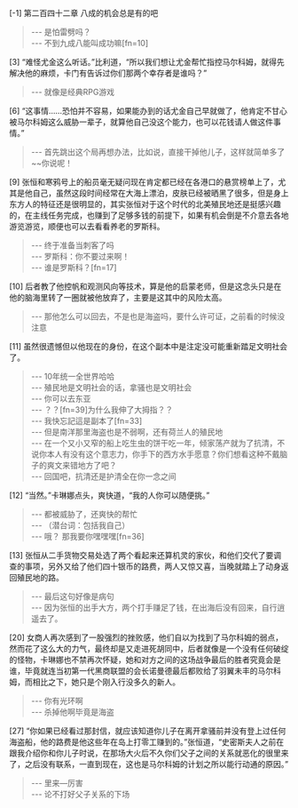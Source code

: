 
[-1] 第二百四十二章 八成的机会总是有的吧
>--- 是怕雷劈吗？<br>
>--- 不到九成八能叫成功嘛[fn=10]<br>

[3] “难怪尤金这么听话。”比利道，“所以我们想让尤金帮忙指控马尔科姆，就得先解决他的麻烦，卡门有告诉过你们那两个幸存者是谁吗？”
>--- 就像是经典RPG游戏<br>

[6] “这事情……恐怕并不容易，如果能办到的话尤金自己早就做了，他肯定不甘心被马尔科姆这么威胁一辈子，就算他自己没这个能力，也可以花钱请人做这件事情。”
>--- 首先跳出这个局再想办法，比如说，直接干掉他儿子，这样就简单多了~~你说呢！<br>

[9] 张恒和寒鸦号上的船员毫无疑问现在肯定都已经在各港口的悬赏榜单上了，尤其是他自己，虽然这段时间经常在大海上漂泊，皮肤已经被晒黑了很多，但是身上东方人的特征还是很明显的，其实张恒对于这个时代的北美殖民地还是挺感兴趣的，在主线任务完成，也赚到了足够多钱的前提下，如果有机会倒是不介意去各地游览游览，顺便也可以去看看养老的罗斯科。
>--- 终于准备当刺客了吗<br>
>--- 罗斯科：你不要过来啊！<br>
>--- 谁是罗斯科？[fn=17]<br>

[10] 后者教了他控帆和观测风向等技术，算是他的启蒙老师，但是这念头只是在他的脑海里转了一圈就被他放弃了，主要是这其中的风险太高。
>--- 那他怎么可以回去，不是也是海盗吗，要什么许可证，之前看的时候没注意<br>

[11] 虽然很遗憾但以他现在的身份，在这个副本中是注定没可能重新踏足文明社会了。
>--- 10年统一全世界哈哈<br>
>--- 殖民地是文明社会的话，拿骚也是文明社会<br>
>--- 你可以去东亚<br>
>--- ？？[fn=39]为什么我伸了大拇指？？<br>
>--- 我快忘記這是副本了[fn=33]<br>
>--- 但是南洋那里海盗也是不弱啊，还有荷兰人的殖民地<br>
>--- 在一个又小又窄的船上吃生虫的饼干吃一年，倾家荡产就为了抗清，不说你本人有没有这个意志力，你手下的西方水手愿意？你们想看这种不戴脑子的爽文来错地方了吧？<br>
>--- 回国吧，抗清还是护清全在你一念之间<br>

[12] “当然。”卡琳娜点头，爽快道，“我的人你可以随便挑。”
>--- 都被威胁了，还爽快的帮忙<br>
>--- （潜台词：包括我自己）<br>
>--- 哦？
那我要你嘿嘿嘿[fn=36]<br>

[13] 张恒从二手货物交易处选了两个看起来还算机灵的家伙，和他们交代了要调查的事项，另外又给了他们四十银币的路费，两人又惊又喜，当晚就踏上了动身返回殖民地的路。
>--- 最后这句好像是病句<br>
>--- 因为张恒的出手大方，两个打手赚足了钱，在出海后没有回来，自行逍遥去了。<br>

[20] 女商人再次感到了一股强烈的挫败感，他们自以为找到了马尔科姆的弱点，然而花了这么大的力气，最终却是又走进死胡同中，后者就像是一个没有任何破绽的怪物，卡琳娜也不禁再次怀疑，她和对方之间的这场战争最后的胜者究竟会是谁，毕竟就连当初第一代黑商联盟的会长诺曼德最后都败给了羽翼未丰的马尔科姆，而相比之下，她只是个刚入行没多久的新人。
>--- 你有光环啊<br>
>--- 杀掉他啊毕竟是海盗<br>

[27] “你如果已经看过那封信，就应该知道你儿子在离开拿骚前并没有登上过任何海盗船，他的路费是他这些年在岛上打零工赚到的。”张恒道，“史密斯夫人之前在跟我介绍你和你儿子时说，在那场大火后不久你们父子之间的关系就恶化的很里来了，之后没有联系，一直到现在，这也是马尔科姆的计划之所以能行动通的原因。”
>--- 里来—厉害<br>
>--- 论不打好父子关系的下场<br>
